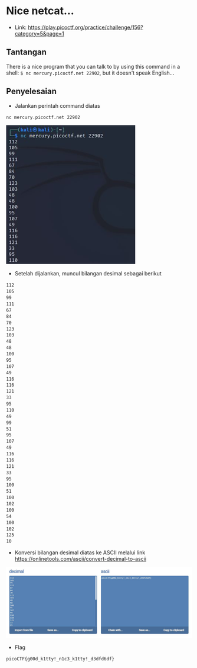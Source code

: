 # Nice netcat...
- Link: https://play.picoctf.org/practice/challenge/156?category=5&page=1

## Tantangan
There is a nice program that you can talk to by using this command in a shell: `$ nc mercury.picoctf.net 22902`, but it doesn't speak English...

## Penyelesaian
- Jalankan perintah command diatas
```sh
nc mercury.picoctf.net 22902
```

![alt text](https://github.com/rahardian-dwi-saputra/picoCTF-writeup/blob/main/General%20Skills/Nice%20netcat/assets/nice%20netcat%201.JPG)

- Setelah dijalankan, muncul bilangan desimal sebagai berikut
```sh
112 
105 
99 
111 
67 
84 
70 
123 
103 
48 
48 
100 
95 
107 
49 
116 
116 
121 
33 
95 
110 
49 
99 
51 
95 
107 
49 
116 
116 
121 
33 
95 
100 
51 
100 
102 
100 
54 
100 
102 
125 
10
```

- Konversi bilangan desimal diatas ke ASCII melalui link https://onlinetools.com/ascii/convert-decimal-to-ascii

![alt text](https://github.com/rahardian-dwi-saputra/picoCTF-writeup/blob/main/General%20Skills/Nice%20netcat/assets/nice%20netcat%202.JPG)

- Flag
```sh
picoCTF{g00d_k1tty!_n1c3_k1tty!_d3dfd6df}
```